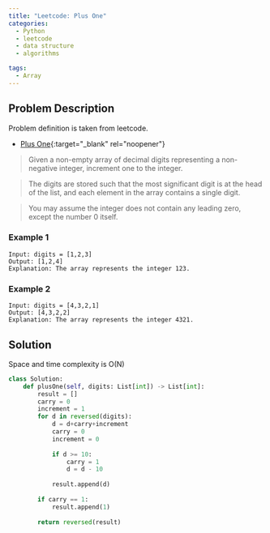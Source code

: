 ```yaml
---
title: "Leetcode: Plus One"
categories:
  - Python
  - leetcode
  - data structure
  - algorithms

tags:
  - Array
---
```


## Problem Description

Problem definition is taken from leetcode. 
- [Plus One](https://leetcode.com/problems/plus-one/ "Go to leetcode"){:target="_blank" rel="noopener"}

>Given a non-empty array of decimal digits representing a non-negative integer, increment one to the integer.

>The digits are stored such that the most significant digit is at the head of the list, and each element in the array contains a single digit.

>You may assume the integer does not contain any leading zero, except the number 0 itself.

### Example 1
```
Input: digits = [1,2,3]
Output: [1,2,4]
Explanation: The array represents the integer 123.
```

### Example 2
```
Input: digits = [4,3,2,1]
Output: [4,3,2,2]
Explanation: The array represents the integer 4321.
```

## Solution

Space and time complexity is O(N)

```python
class Solution:
    def plusOne(self, digits: List[int]) -> List[int]:
        result = []
        carry = 0
        increment = 1
        for d in reversed(digits):
            d = d+carry+increment
            carry = 0
            increment = 0
            
            if d >= 10:
                carry = 1
                d = d - 10
            
            result.append(d)
        
        if carry == 1:
            result.append(1)
        
        return reversed(result)
```

